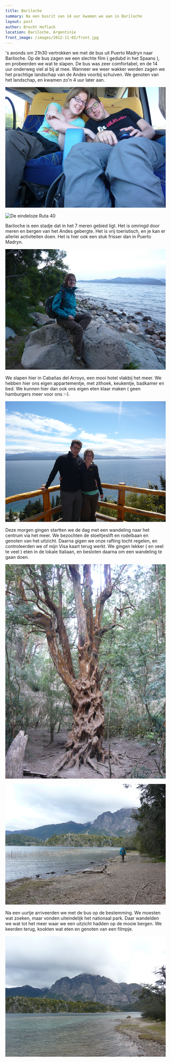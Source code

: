 ```yaml
---
title: Bariloche
summary: Na een busrit van 14 uur kwamen we aan in Bariloche
layout: post
author: Brecht Hoflack
location: Bariloche, Argentinie
front_image: /images/2012-11-05/front.jpg
---
```

's avonds om 21h30 vertrokken we met de bus uit Puerto Madryn naar Bariloche.  Op de bus zagen we een slechte film ( gedubd in het Spaans ),  en probeerden we wat te slapen.  De bus was zeer comfortabel,  en de 14 uur onderweg viel al bij al mee.  Wanneer we weer wakker werden zagen we het prachtige landschap van de Andes voorbij schuiven.  We genoten van het landschap,  en kwamen zo'n 4 uur later aan.

![In de bus](/images/2012-11-05/P1040850.JPG)

![De eindeloze Ruta 40](/images/2012-11-05/P104863.JPG)

Bariloche is een stadje dat in het 7 meren gebied ligt.  Het is omringd door meren en bergen van het Andes gebergte.  Het is vrij toeristisch,  en je kan er allerlei activiteiten doen.  Het is hier ook een stuk frisser dan in Puerto Madryn.

![Aan het meer](/images/2012-11-05/P1040872.JPG)

We slapen hier in Cabañas del Arroyo, een mooi hotel  vlakbij het meer.  We hebben hier ons eigen appartementje,  met zithoek, keukentje, badkamer en bed.  We kunnen hier dan ook ons eigen eten klaar maken ( geen hamburgers meer voor ons :-).

![Bij de rodelbaan](/images/2012-11-05/P1040879.JPG)

Deze morgen gingen startten we de dag met een wandeling naar het centrum via het meer.  We bezochten de stoeltjeslift en rodelbaan en genoten van het uitzicht.  Daarna gigen we onze rafting tocht regelen,  en controleerden we of mijn Visa kaart terug werkt.  We gingen lekker ( en veel te veel ) eten in de lokale Italiaan,  en besloten daarna om een wandeling te gaan doen.

![Speciale boom](/images/2012-11-05/P1040893.JPG)

![Aan het ander meer](/images/2012-11-05/P1040908.JPG)

Na een uurtje arriveerden we met de bus op de bestemming.  We moesten wat zoeken,  maar vonden uiteindelijk het nationaal park.  Daar wandelden we wat tot het meer waar we een uitzicht hadden op de mooie bergen.  We keerden terug,  kookten wat eten en genoten van een filmpje.

![Bergen](/images/2012-11-05/P1040909.JPG)
